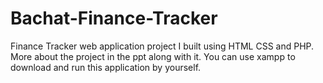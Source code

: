 # Bachat-Finance-Tracker
Finance Tracker web application project I built using HTML CSS and PHP. More about the project in the ppt along with it. You can use xampp to download and run this application by yourself.
